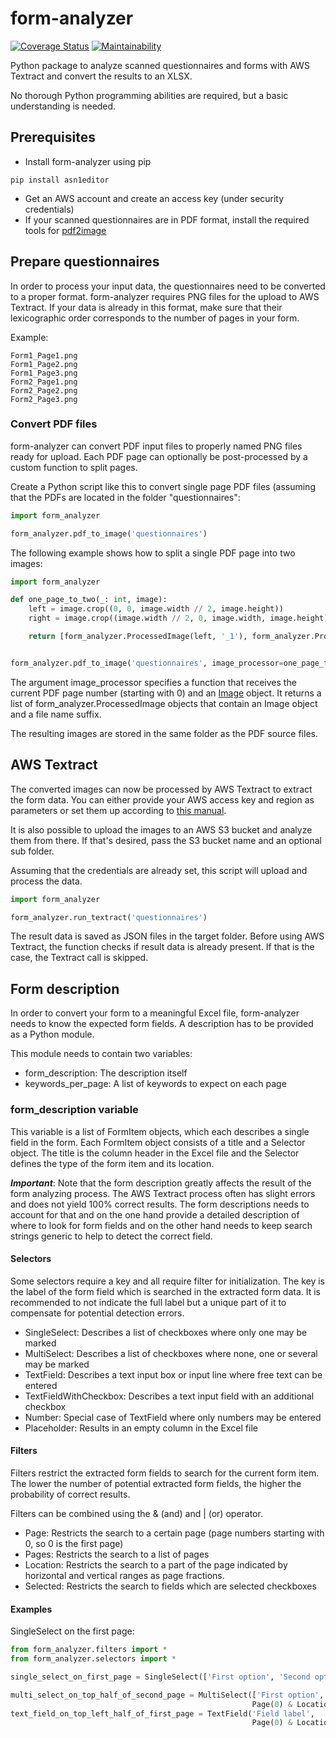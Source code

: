 # form-analyzer

[![Coverage Status](https://coveralls.io/repos/github/Futsch1/form-analyzer/badge.svg?branch=main)](https://coveralls.io/github/Futsch1/form-analyzer?branch=main)
[![Maintainability](https://api.codeclimate.com/v1/badges/743708a08f4e8fd7bf7e/maintainability)](https://codeclimate.com/github/Futsch1/form-analyzer/maintainability)

Python package to analyze scanned questionnaires and forms with AWS Textract and convert the results to an XLSX.

No thorough Python programming abilities are required, but a basic understanding is needed.

## Prerequisites

- Install form-analyzer using pip

```commandline
pip install asn1editor
```

- Get an AWS account and create an access key (under security credentials)
- If your scanned questionnaires are in PDF format, install the required tools for [pdf2image](https://pypi.org/project/pdf2image/)

## Prepare questionnaires

In order to process your input data, the questionnaires need to be converted to a proper format. 
form-analyzer requires PNG files for the upload to AWS Textract. If your data is already in this 
format, make sure that their lexicographic order corresponds to the number of pages in your form.

Example:

```
Form1_Page1.png
Form1_Page2.png
Form1_Page3.png
Form2_Page1.png
Form2_Page2.png
Form2_Page3.png
```

### Convert PDF files

form-analyzer can convert PDF input files to properly named PNG files ready for upload. Each PDF
page can optionally be post-processed by a custom function to split pages.

Create a Python script like this to convert single page PDF files (assuming that the PDFs are located
in the folder "questionnaires":

```python
import form_analyzer

form_analyzer.pdf_to_image('questionnaires')
```

The following example shows how to split a single PDF page into two images:

```python
import form_analyzer

def one_page_to_two(_: int, image):
    left = image.crop((0, 0, image.width // 2, image.height))
    right = image.crop((image.width // 2, 0, image.width, image.height))

    return [form_analyzer.ProcessedImage(left, '_1'), form_analyzer.ProcessedImage(right, '_2')]


form_analyzer.pdf_to_image('questionnaires', image_processor=one_page_to_two)
```

The argument image_processor specifies a function that receives the current PDF page number (starting with 0)
and an [Image](https://pillow.readthedocs.io/en/stable/reference/Image.html#PIL.Image.Image) object. 
It returns a list of form_analyzer.ProcessedImage objects that contain an Image object and a file name suffix.

The resulting images are stored in the same folder as the PDF source files.

## AWS Textract

The converted images can now be processed by AWS Textract to extract the form data. You can either
provide your AWS access key and region as parameters or set them up according to 
[this manual](https://boto3.amazonaws.com/v1/documentation/api/latest/guide/credentials.html).

It is also possible to upload the images to an AWS S3 bucket and analyze them from there. If that's
desired, pass the S3 bucket name and an optional sub folder.

Assuming that the credentials are already set, this script will upload and process the data.

```python
import form_analyzer

form_analyzer.run_textract('questionnaires')
```

The result data is saved as JSON files in the target folder. Before using AWS Textract, the 
function checks if result data is already present. If that is the case, the Textract call is skipped.

## Form description

In order to convert your form to a meaningful Excel file, form-analyzer needs to know the expected
form fields. A description has to be provided as a Python module.

This module needs to contain two variables: 
- form_description: The description itself
- keywords_per_page: A list of keywords to expect on each page

### form_description variable

This variable is a list of FormItem objects, which each describes a single field in the form. Each
FormItem object consists of a title and a Selector object. The title is the column header in the Excel
file and the Selector defines the type of the form item and its location.

**_Important_**:
Note that the form description greatly affects the result of the form analyzing process. The AWS 
Textract process often has slight errors and does not yield 100% correct results. The form descriptions
needs to account for that and on the one hand provide a detailed description of where to look for
form fields and on the other hand needs to keep search strings generic to help to detect the correct
field.

#### Selectors

Some selectors require a key and all require filter for initialization. The key is the label 
of the form field which is searched in the extracted form data. It is recommended to not 
indicate the full label but a unique part of it to compensate for potential detection errors.

- SingleSelect: Describes a list of checkboxes where only one may be marked
- MultiSelect: Describes a list of checkboxes where none, one or several may be marked
- TextField: Describes a text input box or input line where free text can be entered
- TextFieldWithCheckbox: Describes a text input field with an additional checkbox
- Number: Special case of TextField where only numbers may be entered
- Placeholder: Results in an empty column in the Excel file

#### Filters

Filters restrict the extracted form fields to search for the current form item. The lower the number
of potential extracted form fields, the higher the probability of correct results.

Filters can be combined using the & (and) and | (or) operator.

- Page: Restricts the search to a certain page (page numbers starting with 0, so 0 is the first page)
- Pages: Restricts the search to a list of pages
- Location: Restricts the search to a part of the page indicated by horizontal and vertical ranges as page fractions.
- Selected: Restricts the search to fields which are selected checkboxes

#### Examples

SingleSelect on the first page:

```python
from form_analyzer.filters import *
from form_analyzer.selectors import *

single_select_on_first_page = SingleSelect(['First option', 'Second option'], Page(0))

multi_select_on_top_half_of_second_page = MultiSelect(['First option', 'Second option'], 
                                                      Page(0) & Location(vertical=(.0, .5)))
text_field_on_top_left_half_of_first_page = TextField('Field label', 
                                                      Page(0) & Location(horizontal=(.0, .5), vertical=(.0, .5)))

```